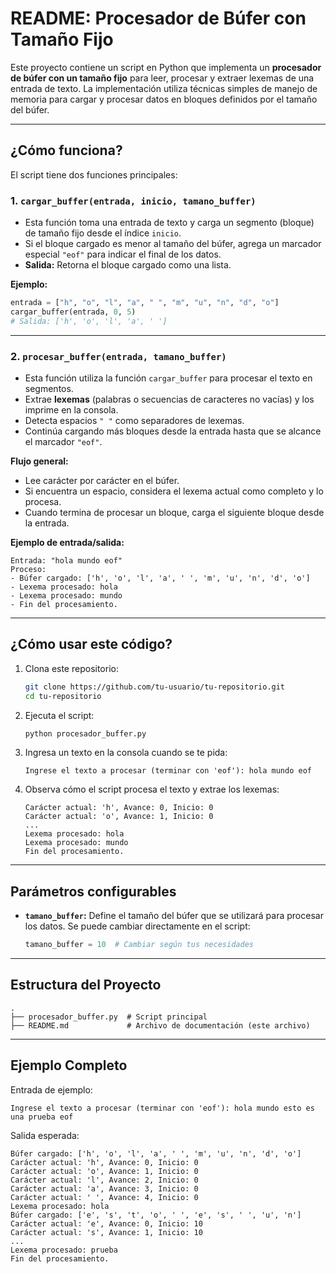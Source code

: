 # README: Procesador de Búfer con Tamaño Fijo

Este proyecto contiene un script en Python que implementa un **procesador de búfer con un tamaño fijo** para leer, procesar y extraer lexemas de una entrada de texto. La implementación utiliza técnicas simples de manejo de memoria para cargar y procesar datos en bloques definidos por el tamaño del búfer.

---

## ¿Cómo funciona?

El script tiene dos funciones principales:

### 1. **`cargar_buffer(entrada, inicio, tamano_buffer)`**
   - Esta función toma una entrada de texto y carga un segmento (bloque) de tamaño fijo desde el índice `inicio`.
   - Si el bloque cargado es menor al tamaño del búfer, agrega un marcador especial `"eof"` para indicar el final de los datos.
   - **Salida:** Retorna el bloque cargado como una lista.

   **Ejemplo:**
   ```python
   entrada = ["h", "o", "l", "a", " ", "m", "u", "n", "d", "o"]
   cargar_buffer(entrada, 0, 5)  
   # Salida: ['h', 'o', 'l', 'a', ' ']
   ```

---

### 2. **`procesar_buffer(entrada, tamano_buffer)`**
   - Esta función utiliza la función `cargar_buffer` para procesar el texto en segmentos.
   - Extrae **lexemas** (palabras o secuencias de caracteres no vacías) y los imprime en la consola.
   - Detecta espacios `" "` como separadores de lexemas.
   - Continúa cargando más bloques desde la entrada hasta que se alcance el marcador `"eof"`.

   **Flujo general:**
   - Lee carácter por carácter en el búfer.
   - Si encuentra un espacio, considera el lexema actual como completo y lo procesa.
   - Cuando termina de procesar un bloque, carga el siguiente bloque desde la entrada.

   **Ejemplo de entrada/salida:**
   ```
   Entrada: "hola mundo eof"
   Proceso:
   - Búfer cargado: ['h', 'o', 'l', 'a', ' ', 'm', 'u', 'n', 'd', 'o']
   - Lexema procesado: hola
   - Lexema procesado: mundo
   - Fin del procesamiento.
   ```

---

## ¿Cómo usar este código?

1. Clona este repositorio:
   ```bash
   git clone https://github.com/tu-usuario/tu-repositorio.git
   cd tu-repositorio
   ```

2. Ejecuta el script:
   ```bash
   python procesador_buffer.py
   ```

3. Ingresa un texto en la consola cuando se te pida:
   ```
   Ingrese el texto a procesar (terminar con 'eof'): hola mundo eof
   ```

4. Observa cómo el script procesa el texto y extrae los lexemas:
   ```
   Carácter actual: 'h', Avance: 0, Inicio: 0
   Carácter actual: 'o', Avance: 1, Inicio: 0
   ...
   Lexema procesado: hola
   Lexema procesado: mundo
   Fin del procesamiento.
   ```

---

## Parámetros configurables

- **`tamano_buffer`:** Define el tamaño del búfer que se utilizará para procesar los datos. Se puede cambiar directamente en el script:

  ```python
  tamano_buffer = 10  # Cambiar según tus necesidades
  ```

---

## Estructura del Proyecto

```plaintext
.
├── procesador_buffer.py  # Script principal
├── README.md             # Archivo de documentación (este archivo)
```

---

## Ejemplo Completo

Entrada de ejemplo:
```
Ingrese el texto a procesar (terminar con 'eof'): hola mundo esto es una prueba eof
```

Salida esperada:
```
Búfer cargado: ['h', 'o', 'l', 'a', ' ', 'm', 'u', 'n', 'd', 'o']
Carácter actual: 'h', Avance: 0, Inicio: 0
Carácter actual: 'o', Avance: 1, Inicio: 0
Carácter actual: 'l', Avance: 2, Inicio: 0
Carácter actual: 'a', Avance: 3, Inicio: 0
Carácter actual: ' ', Avance: 4, Inicio: 0
Lexema procesado: hola
Búfer cargado: ['e', 's', 't', 'o', ' ', 'e', 's', ' ', 'u', 'n']
Carácter actual: 'e', Avance: 0, Inicio: 10
Carácter actual: 's', Avance: 1, Inicio: 10
...
Lexema procesado: prueba
Fin del procesamiento.
```

